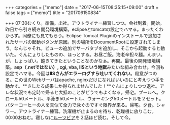 +++
categories = ["memo"]
date = "2017-06-15T08:35:15+09:00"
draft = false
tags = ["memo"]
title = "201706150834"

+++
07:30むくり。準備。出社。アウトライナー練習しつつ。会社到着。開始。昨日から引き続き開発環境構築。eclipseとtomcatの設定でハマる。まったくわからず。同僚にも見てもらう。Eclipse Tomcat Pluginのインストールで追加されたサーバの起動ボタンが原因。別の場所をDocumentRootに設定されてしまう。なんじゃそれ。ビューの追加でサーバタブを追加し、そこから起動すると動いた。ぐんにょりしたものの、ほっとする。お昼ご飯。海老辛担々麺。んまい。が、しょっぱい。飽きてきたということなのかなぁ。再開。最後の開発環境構築。**asp（.netではない）, cgi, vba, IISという地獄**みたいな組み合わせ。今回も設定でハマる。今回は**IISさんがエラーログすら吐いてくれない**。殺意がつのる。この世のWebサーバはapache, nginxだけになればいいのにと考えつつ手を動かす。**さしたる成果しか得られませんでした！**ぐんにょりしつつ退社。アレな状況でも定時で帰ると大抵のことがどうでもよくなる。帰宅。プールへ。クロール50メートル、平泳ぎ50メートル、ウォーキング50メートルを２セット。バターコーヒーの人を真似て全力で泳ぐのですぐ限界が来る。帰宅。夕食。シャワー。アウトライナー練習。洗濯機が止まるのを待ち、乾燥機に放りこむ。00:00おねむ。寝しなに[ルーツビア](ttp://comic-earthstar.jp/detail/rootsbeer/ "ルーツビア")を２話ほど読む。そして今。
